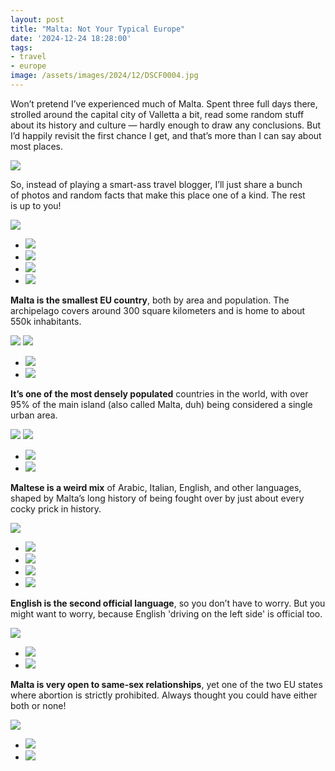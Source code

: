 ```yaml
---
layout: post
title: "Malta: Not Your Typical Europe"
date: '2024-12-24 18:28:00'
tags:
- travel
- europe
image: /assets/images/2024/12/DSCF0004.jpg
---
```


Won’t pretend I’ve experienced much of Malta. Spent three full days there, strolled around the capital city of Valletta a bit, read some random stuff about its history and culture — hardly enough to draw any conclusions. But I’d happily revisit the first chance I get, and that’s more than I can say about most places.

![](/assets/images/2024/12/DSCF0051.jpg)

So, instead of playing a smart-ass travel blogger, I’ll just share a bunch of photos and random facts that make this place one of a kind. The rest is up to you!

![](/assets/images/2024/12/DSCF0059.jpg)
- ![](/assets/images/2024/12/DSCF0133.jpg)
- ![](/assets/images/2024/12/DSCF0012.jpg)
- ![](</assets/images/2024/12/DSCF0046 1.jpg>)
- ![](/assets/images/2024/12/DSCF9975.jpg)

**Malta is the smallest EU country**, both by area and population. The archipelago covers around 300 square kilometers and is home to about 550k inhabitants.

![](/assets/images/2024/12/DSCF9996.jpg)
![](/assets/images/2024/12/DSCF0032.jpg)
- ![](/assets/images/2024/12/DSCF9991.jpg)
- ![](/assets/images/2024/12/DSCF9974.jpg)

**It’s one of the most densely populated** countries in the world, with over 95% of the main island (also called Malta, duh) being considered a single urban area.

![](/assets/images/2024/12/DSCF0005.jpg)
![](/assets/images/2024/12/DSCF0014.jpg)
- ![](/assets/images/2024/12/DSCF9950.jpg)
- ![](/assets/images/2024/12/DSCF9971.jpg)

**Maltese is a weird mix** of Arabic, Italian, English, and other languages, shaped by Malta’s long history of being fought over by just about every cocky prick in history.

![](/assets/images/2024/12/DSCF9964.jpg)
- ![](</assets/images/2024/12/DSCF9977 1.jpg>)
- ![](/assets/images/2024/12/DSCF9938.jpg)
- ![](/assets/images/2024/12/DSCF9940.jpg)
- ![](/assets/images/2024/12/DSCF9995.jpg)

**English is the second official language**, so you don’t have to worry. But you might want to worry, because English 'driving on the left side' is official too.

![](/assets/images/2024/12/DSCF0018.jpg)
- ![](/assets/images/2024/12/DSCF9931.jpg)
- ![](/assets/images/2024/12/DSCF9979.jpg)

**Malta is very open to same-sex relationships**, yet one of the two EU states where abortion is strictly prohibited. Always thought you could have either both or none!

![](/assets/images/2024/12/DSCF0004.jpg)
- ![](/assets/images/2024/12/DSCF0020.jpg)
- ![](/assets/images/2024/12/DSCF9944.jpg)